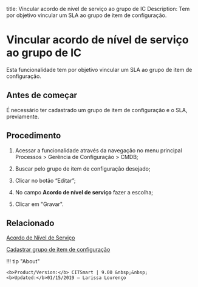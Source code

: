 title: Vincular acordo de nível de serviço ao grupo de IC
Description: Tem por objetivo vincular um SLA ao grupo de item de configuração. 
# Vincular acordo de nível de serviço ao grupo de IC

Esta funcionalidade tem por objetivo vincular um SLA ao grupo de item de configuração.

Antes de começar
--------------------

É necessário ter cadastrado um grupo de item de configuração e o SLA,
previamente.

Procedimento
----------------

1.  Acessar a funcionalidade através da navegação no menu principal Processos \>
    Gerência de Configuração \> CMDB;

2.  Buscar pelo grupo de item de configuração desejado;

3.  Clicar no botão “Editar”;

4.  No campo **Acordo de nível de serviço** fazer a escolha;

5.  Clicar em "Gravar".

Relacionado
----------------

[Acordo de Nível de Serviço](/pt-br/citsmart-platform-9/processes/service-level/use/service-level-agreement.html)

[Cadastrar grupo de item de configuração](/pt-br/citsmart-platform-9/processes/configuration/configuration/register-configuration-item-group.html)

!!! tip "About"

    <b>Product/Version:</b> CITSmart | 9.00 &nbsp;&nbsp;
    <b>Updated:</b>01/15/2019 – Larissa Lourenço
